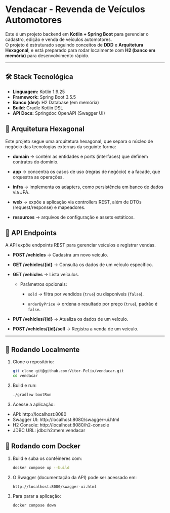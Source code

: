 # Vendacar - Revenda de Veículos Automotores

Este é um projeto backend em **Kotlin + Spring Boot** para gerenciar o cadastro, edição e venda de veículos automotores.  
O projeto é estruturado seguindo conceitos de **DDD** e **Arquitetura Hexagonal**, e está preparado para rodar localmente com **H2 (banco em memória)** para desenvolvimento rápido.

---

## 🛠 Stack Tecnológica

- **Linguagem:** Kotlin 1.9.25
- **Framework:** Spring Boot 3.5.5
- **Banco (dev):** H2 Database (em memória)
- **Build:** Gradle Kotlin DSL
- **API Docs:** Springdoc OpenAPI (Swagger UI)

## 🧩 Arquitetura Hexagonal

Este projeto segue uma arquitetura hexagonal, que separa o núcleo de negócio das tecnologias externas da seguinte forma:

- **domain** → contém as entidades e ports (interfaces) que definem contratos do domínio.

- **app** → concentra os casos de uso (regras de negócio) e a facade, que orquestra as operações.

- **infra** → implementa os adapters, como persistência em banco de dados via JPA.

- **web** → expõe a aplicação via controllers REST, além de DTOs (request/response) e mapeadores.

- **resources** → arquivos de configuração e assets estáticos.

## 📌 API Endpoints

A API expõe endpoints REST para gerenciar veículos e registrar vendas.

- **POST /vehicles** → Cadastra um novo veículo.

- **GET /vehicles/{id}** → Consulta os dados de um veículo específico.

- **GET /vehicles** → Lista veículos.

  - Parâmetros opcionais:

    - `sold` → filtra por vendidos (`true`) ou disponíveis (`false`).

    - `orderByPrice` → ordena o resultado por preço (`true`), padrão é `false`.

- **PUT /vehicles/{id}** → Atualiza os dados de um veículo.

- **POST /vehicles/{id}/sell** → Registra a venda de um veículo.

---

## 🚀 Rodando Localmente

1. Clone o repositório:
   ```bash
   git clone git@github.com:Vitor-Felix/vendacar.git
   cd vendacar

2. Build e run:
   ```bash
   ./gradlew bootRun

3. Acesse a aplicação:

- API: http://localhost:8080
- Swagger UI: http://localhost:8080/swagger-ui.html
- H2 Console: http://localhost:8080/h2-console
- JDBC URL: jdbc:h2:mem:vendacar

## 🚀 Rodando com Docker

1. Build e suba os contêineres com:
   ```bash
   docker compose up --build
   
2. O Swagger (documentação da API) pode ser acessado em:
   ```bash
   http://localhost:8080/swagger-ui.html

3. Para parar a aplicação:
   ```bash
   docker compose down
   